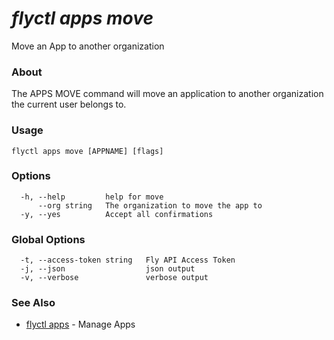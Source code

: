 # _flyctl apps move_

Move an App to another organization

### About

The APPS MOVE command will move an application to another 
organization the current user belongs to.

### Usage
```
flyctl apps move [APPNAME] [flags]
```

### Options

```
  -h, --help         help for move
      --org string   The organization to move the app to
  -y, --yes          Accept all confirmations
```

### Global Options

```
  -t, --access-token string   Fly API Access Token
  -j, --json                  json output
  -v, --verbose               verbose output
```

### See Also

* [flyctl apps](/docs/flyctl/apps/)	 - Manage Apps


